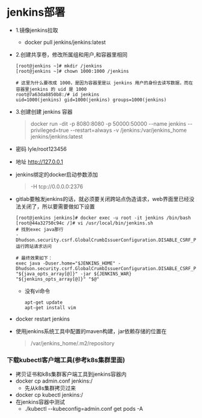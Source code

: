 # jenkins部署

+ 1.镜像jenkins拉取
  + docker pull jenkins/jenkins:latest
+ 2.创建共享卷，修改所属组和用户,和容器里相同
  ```shell
  [root@jenkins ~]# mkdir /jenkins
  [root@jenkins ~]# chown 1000:1000 /jenkins
  
  # 这里为什么要改成 1000，是因为容器里是以 jenkins 用户的身份去读写数据，而在容器里jenkins 的 uid 是 1000
  root@7a63da8850b8:/# id jenkins
  uid=1000(jenkins) gid=1000(jenkins) groups=1000(jenkins)
  ```
+ 3.创建创建 jenkins 容器
  > docker run -dit -p 8080:8080 -p 50000:50000 --name jenkins  --privileged=true --restart=always -v /jenkins:/var/jenkins_home jenkins/jenkins:latest

+ 密码 lyle/root123456
+ 地址 http://127.0.0.1

+ jenkins绑定的docker启动参数添加
  > -H tcp://0.0.0.0:2376

+ gitlab要触发jenkins的话，就必须要关闭跨站点伪造请求，web界面里已经没法关闭了，所以要需要做如下设置
  ```shell
  [root@jenkins jenkins]# docker exec -u root -it jenkins /bin/bash
  [root@44a32750c94c /]# vi /usr/local/bin/jenkins.sh
  # 找到exec java那行
  -Dhudson.security.csrf.GlobalCrumbIssuerConfiguration.DISABLE_CSRF_PROTECTION=true 运行跨站请求访问
  
  # 最终效果如下：
  exec java -Duser.home="$JENKINS_HOME" -Dhudson.security.csrf.GlobalCrumbIssuerConfiguration.DISABLE_CSRF_PROTECTION=true "${java_opts_array[@]}" -jar ${JENKINS_WAR} "${jenkins_opts_array[@]}" "$@"
  ```
  - 没有vi命令
	```
	apt-get update
	apt-get install vim
	```
+ docker restart jenkins 


+ 使用jenkins系统工具中配置的maven构建，jar依赖存储的位置在
  > /var/jenkins_home/.m2/repository


### 下载kubectl客户端工具(参考k8s集群里面)
+ 拷贝证书和k8s集群客户端工具到jenkins容器内
+ docker cp admin.conf jenkins:/
  + 先从k8s集群拷贝过来
+ docker cp kubectl jenkins:/
+ 在jenkins容器中测试
  + ./kubectl --kubeconfig=admin.conf get pods -A